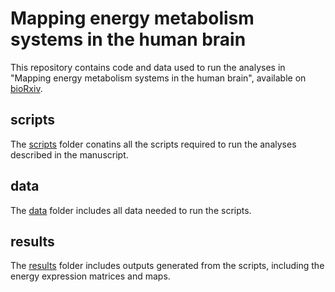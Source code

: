 # Mapping energy metabolism systems in the human brain
This repository contains code and data used to run the analyses in "Mapping energy metabolism systems in the human brain", available on [bioRxiv](https://doi.org/10.1101/2025.03.17.643763). 

## scripts
The [scripts](scripts/) folder conatins all the scripts required to run the analyses described in the manuscript.

## data
The [data](data/) folder includes all data needed to run the scripts.

## results
The [results](results/) folder includes outputs generated from the scripts, including the energy expression matrices and maps.
